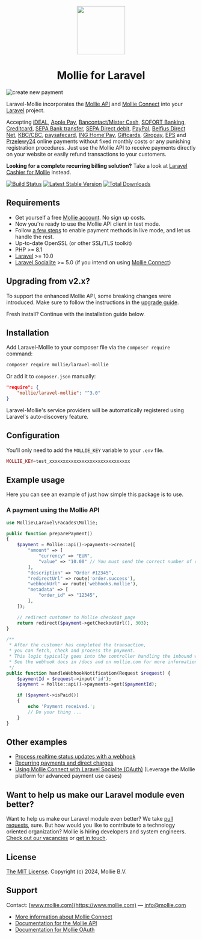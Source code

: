 <p align="center">
  <img src="https://github.com/mollie/laravel-mollie/assets/7265703/5fce72ed-3fee-4645-b29a-18d97407fcfd" width="128" height="128"/>

</p>
<h1 align="center">Mollie for Laravel</h1>

![create new payment](https://github.com/mollie/laravel-mollie/assets/10154100/205b536f-51a3-4d1b-b2c9-69f02ba019fa)

Laravel-Mollie incorporates the [Mollie API](https://docs.mollie.com/) and [Mollie Connect](https://www.mollie.com/products/connect) into your [Laravel](https://laravel.com/) project.

Accepting [iDEAL](https://www.mollie.com/en/payments/ideal/), [Apple Pay](https://www.mollie.com/en/payments/apple-pay), [Bancontact/Mister Cash](https://www.mollie.com/en/payments/bancontact/), [SOFORT Banking](https://www.mollie.com/en/payments/sofort/), [Creditcard](https://www.mollie.com/en/payments/credit-card/), [SEPA Bank transfer](https://www.mollie.com/en/payments/bank-transfer/), [SEPA Direct debit](https://www.mollie.com/en/payments/direct-debit/), [PayPal](https://www.mollie.com/en/payments/paypal/), [Belfius Direct Net](https://www.mollie.com/en/payments/belfius/), [KBC/CBC](https://www.mollie.com/en/payments/kbc-cbc/), [paysafecard](https://www.mollie.com/en/payments/paysafecard/), [ING Home'Pay](https://www.mollie.com/en/payments/ing-homepay/), [Giftcards](https://www.mollie.com/en/payments/gift-cards/), [Giropay](https://www.mollie.com/en/payments/giropay/), [EPS](https://www.mollie.com/en/payments/eps/) and [Przelewy24](https://www.mollie.com/en/payments/przelewy24/) online payments without fixed monthly costs or any punishing registration procedures. Just use the Mollie API to receive payments directly on your website or easily refund transactions to your customers.

**Looking for a complete recurring billing solution?** Take a look at [Laravel Cashier for Mollie](https://www.cashiermollie.com) instead.

[![Build Status](https://github.com/mollie/laravel-mollie/workflows/tests/badge.svg)](https://github.com/mollie/laravel-mollie/actions)
[![Latest Stable Version](https://poser.pugx.org/mollie/laravel-mollie/v/stable)](https://packagist.org/packages/mollie/laravel-mollie)
[![Total Downloads](https://poser.pugx.org/mollie/laravel-mollie/downloads)](https://packagist.org/packages/mollie/laravel-mollie)

## **Requirements**

* Get yourself a free [Mollie account](https://www.mollie.com/signup). No sign up costs.
* Now you're ready to use the Mollie API client in test mode.
* Follow [a few steps](https://www.mollie.com/dashboard/?modal=onboarding) to enable payment methods in live mode, and let us handle the rest.
* Up-to-date OpenSSL (or other SSL/TLS toolkit)
* PHP >= 8.1
* [Laravel](https://www.laravel.com) >= 10.0
* [Laravel Socialite](https://github.com/laravel/socialite) >= 5.0 (if you intend on using [Mollie Connect](https://docs.mollie.com/oauth/overview))

## Upgrading from v2.x?
To support the enhanced Mollie API, some breaking changes were introduced. Make sure to follow the instructions in the [upgrade guide](UPGRADE.md).

Fresh install? Continue with the installation guide below.

## Installation

Add Laravel-Mollie to your composer file via the `composer require` command:

```bash
composer require mollie/laravel-mollie
```

Or add it to `composer.json` manually:

```json
"require": {
    "mollie/laravel-mollie": "^3.0"
}
```

Laravel-Mollie's service providers will be automatically registered using Laravel's auto-discovery feature.

## Configuration

You'll only need to add the `MOLLIE_KEY` variable to your `.env` file.

```php
MOLLIE_KEY=test_xxxxxxxxxxxxxxxxxxxxxxxxxxxxxx
```

## Example usage

Here you can see an example of just how simple this package is to use.

### A payment using the Mollie API

```php
use Mollie\Laravel\Facades\Mollie;

public function preparePayment()
{
    $payment = Mollie::api()->payments->create([
        "amount" => [
            "currency" => "EUR",
            "value" => "10.00" // You must send the correct number of decimals, thus we enforce the use of strings
        ],
        "description" => "Order #12345",
        "redirectUrl" => route('order.success'),
        "webhookUrl" => route('webhooks.mollie'),
        "metadata" => [
            "order_id" => "12345",
        ],
    ]);

    // redirect customer to Mollie checkout page
    return redirect($payment->getCheckoutUrl(), 303);
}

/**
 * After the customer has completed the transaction,
 * you can fetch, check and process the payment.
 * This logic typically goes into the controller handling the inbound webhook request.
 * See the webhook docs in /docs and on mollie.com for more information.
 */
public function handleWebhookNotification(Request $request) {
    $paymentId = $request->input('id');
    $payment = Mollie::api()->payments->get($paymentId);

    if ($payment->isPaid())
    {
        echo 'Payment received.';
        // Do your thing ...
    }
}
```

## Other examples

- [Process realtime status updates with a webhook](docs/webhook.md)
- [Recurring payments and direct charges](docs/recurring_and_direct_charge.md)
- [Using Mollie Connect with Laravel Socialite (OAuth)](docs/mollie_connect.md) (Leverage the Mollie platform for advanced payment use cases)

## Want to help us make our Laravel module even better?

Want to help us make our Laravel module even better? We take [pull requests](https://github.com/mollie/laravel-mollie/pulls?utf8=%E2%9C%93&q=is%3Apr), sure.
But how would you like to contribute to a technology oriented organization? Mollie is hiring developers and system engineers.
[Check out our vacancies](https://jobs.mollie.com/) or [get in touch](mailto:personeel@mollie.com).

## License

[The MIT License](LICENSE.md). Copyright (c) 2024, Mollie B.V.

## Support

Contact: [www.mollie.com](https://www.mollie.com) — info@mollie.com

* [More information about Mollie Connect](https://www.mollie.com/products/connect)
* [Documentation for the Mollie API](https://docs.mollie.com/)
* [Documentation for Mollie OAuth](https://docs.mollie.com/connect/getting-started)
